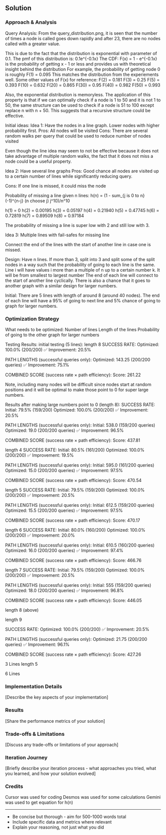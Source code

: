 
## Solution 

### Approach & Analysis

Query Analysis:
From the query_distribution.png, it is seen that the number of times a node is called goes down rapidly and after 23, there are no nodes called with a greater value.

This is due to the fact that the distribution is exponential with parameter of 0.1.
The pmf of this distribution is: 0.1e^{-0.1x}
The CDF: F(x) = 1 - e^{-0.1x}
is the probability of getting x - 1 or less and provides us with theoretical insight behind the distribution
For example, the probability of getting node 0 is roughly F(1) = 0.095
This matches the distribution from the experiements well.
Some other values of F(x) for reference:
F(2) = 0.181
F(3) = 0.25
F(5) = 0.393
F(10) = 0.632
F(20) = 0.865
F(30) = 0.95
F(40) = 0.982
F(50) = 0.993

Also, the exponential distribution is memoryless. The application of this property is that if we can optimally check if a node is 1 to 50 and it is not 1 to 50, the same structure can be used to check if a node is 51 to 100 except replace n with n + 50. This suggests that a recursive structure could be effective.

Initial ideas:
Idea 1:
Have the nodes in a line graph. Lower nodes with higher probability first.
Pros:
All nodes will be visited
Cons:
There are several random walks per query that could be used to reduce number of nodes visited

Even though the line idea may seem to not be effective because it does not take advantage of multiple random walks, the fact that it does not miss a node could be a useful property.

Idea 2:
Have several line graphs
Pros:
Good chance all nodes are visited up to a certain number of lines while significantly reducing query.

Cons:
If one line is missed, it could miss the node

Probability of missing a line given n lines:
h(n) = (1 - sum_{j is 0 to n} (-1)^{n-j} (n choose j) j^10)/n^10

h(1) = 0
h(2) = 0.00195
h(3) = 0.05197
h(4) = 0.21940
h(5) = 0.47745
h(6) = 0.72819
h(7) = 0.89509
h(8) = 0.97184

The probability of missing a line is super low with 2 and still low with 3.

Idea 3:
Multiple lines with fail-safes for missing line

Connect the end of the lines with the start of another line in case one is missed.

Design:
Have n lines. If more than 3, split into 3 and split some of the split nodes in a way such that the probability of going to each line is the same. Line i will have values i more than a multiple of n up to a certain number k. It will be from smallest to largest number The end of each line will connect to the start of another line cyclically. There is also a chance that it goes to another graph with a similar design for larger numbers.

Initial:
There are 5 lines with length of around 8 (around 40 nodes). The end of each line will have a 95% of going to next line and 5% chance of going to graph for larger numbers.


### Optimization Strategy
What needs to be optimized:
Number of lines
Length of the lines
Probability of going to the other graph for larger numbers

Testing Results:
initial testing (5 lines): length 8
SUCCESS RATE:
  Optimized: 100.0% (200/200)
  ✅ Improvement: 20.5%

PATH LENGTHS (successful queries only):
  Optimized: 143.25 (200/200 queries)
  ✅ Improvement: 75.1%

COMBINED SCORE (success rate × path efficiency):
  Score: 261.22

Note, including many nodes will be difficult since nodes start at random positions and it will be optimal to make those point to 0 for super large numbers.

Results after making large numbers point to 0 (length 8):
SUCCESS RATE:
  Initial:   79.5% (159/200)
  Optimized: 100.0% (200/200)
  ✅ Improvement: 20.5%

PATH LENGTHS (successful queries only):
  Initial:   538.0 (159/200 queries)
  Optimized: 19.0 (200/200 queries)
  ✅ Improvement: 96.5%

COMBINED SCORE (success rate × path efficiency):
  Score: 437.81


length 4
SUCCESS RATE:
  Initial:   80.5% (161/200)
  Optimized: 100.0% (200/200)
  ✅ Improvement: 19.5%

PATH LENGTHS (successful queries only):
  Initial:   595.0 (161/200 queries)
  Optimized: 15.0 (200/200 queries)
  ✅ Improvement: 97.5%

COMBINED SCORE (success rate × path efficiency):
  Score: 470.54

length 5
SUCCESS RATE:
  Initial:   79.5% (159/200)
  Optimized: 100.0% (200/200)
  ✅ Improvement: 20.5%

PATH LENGTHS (successful queries only):
  Initial:   612.5 (159/200 queries)
  Optimized: 15.5 (200/200 queries)
  ✅ Improvement: 97.5%

COMBINED SCORE (success rate × path efficiency):
  Score: 470.17


length 6
SUCCESS RATE:
  Initial:   80.0% (160/200)
  Optimized: 100.0% (200/200)
  ✅ Improvement: 20.0%

PATH LENGTHS (successful queries only):
  Initial:   610.5 (160/200 queries)
  Optimized: 16.0 (200/200 queries)
  ✅ Improvement: 97.4%

COMBINED SCORE (success rate × path efficiency):
  Score: 466.76

length 7
SUCCESS RATE:
  Initial:   79.5% (159/200)
  Optimized: 100.0% (200/200)
  ✅ Improvement: 20.5%

PATH LENGTHS (successful queries only):
  Initial:   555 (159/200 queries)
  Optimized: 18.0 (200/200 queries)
  ✅ Improvement: 96.8%

COMBINED SCORE (success rate × path efficiency):
  Score: 446.05

length 8 (above)

length 9

SUCCESS RATE:
  Optimized: 100.0% (200/200)
  ✅ Improvement: 20.5%

PATH LENGTHS (successful queries only):
  Optimized: 21.75 (200/200 queries)
  ✅ Improvement: 96.1%

COMBINED SCORE (success rate × path efficiency):
  Score: 427.26



3 Lines
length 5

6 Lines

### Implementation Details

[Describe the key aspects of your implementation]

### Results

[Share the performance metrics of your solution]

### Trade-offs & Limitations

[Discuss any trade-offs or limitations of your approach]

### Iteration Journey

[Briefly describe your iteration process - what approaches you tried, what you learned, and how your solution evolved]

### Credits
Cursor was used for coding
Desmos was used for some calculations
Gemini was used to get equation for h(n)

---

* Be concise but thorough - aim for 500-1000 words total
* Include specific data and metrics where relevant
* Explain your reasoning, not just what you did